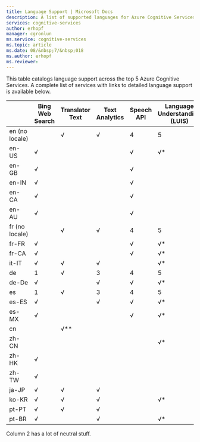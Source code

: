 ```yaml
---
title: Language Support | Microsoft Docs
description: A list of supported languages for Azure Cognitive Services.
services: cognitive-services
author: erhopf
manager: cgronlun
ms.service: cognitive-services
ms.topic: article
ms.date: 08/&nbsp;7/&nbsp;018
ms.author: erhopf
ms.reviewer:
---
```


This table catalogs language support across the top 5 Azure Cognitive Services. A complete list of services with links to detailed language support is available below.

|   | Bing Web Search | Translator Text | Text Analytics | Speech API | Language Understanding (LUIS) |
|---|-----------------|-----------------|----------------|------------|-------------------------------|
| en (no locale) | &nbsp; | √ | √ | 4 | 5 |
| en-US | √ | &nbsp; | &nbsp; | √ | √* |
| en-GB | √ | &nbsp; | &nbsp; | √ | &nbsp; |
| en-IN | √ | &nbsp; | &nbsp; | √ | &nbsp; |
| en-CA | √ | &nbsp; | &nbsp; | √ | &nbsp; |
| en-AU | √ | &nbsp; | &nbsp; | √ | &nbsp; |
| fr (no locale) | &nbsp; | √ | √ | 4 | 5 |
| fr-FR | √ | &nbsp; | &nbsp; | √ | √* |
| fr-CA | √ | &nbsp; | &nbsp; | √ | √* |
| it-IT | √ | √ | √ | &nbsp; | √* |
| de | 1 | √ | 3 | 4 | 5 |
| de-De | √ | &nbsp; | √ | √ | √* |
| es | 1 | √ | 3 | 4 | 5 |
| es-ES | √ | &nbsp; | √ | √ | √* |
| es-MX | √ | &nbsp; | &nbsp; | √ | √* |
| cn | &nbsp; | √** | &nbsp; | &nbsp; | &nbsp; |
| zh-CN | &nbsp; | &nbsp; | &nbsp; | &nbsp; | √* |
| zh-HK | √ | &nbsp; | &nbsp; | &nbsp; | &nbsp; |
| zh-TW | √ | &nbsp; | &nbsp; | &nbsp; | &nbsp;&nbsp; |
| ja-JP | √ | √ | √ | &nbsp; | &nbsp; |
| ko-KR | √ | √ | √ | &nbsp; | √* |
| pt-PT | √ | √ | √ | &nbsp; | &nbsp; |
| pt-BR | √ | &nbsp; | √ | &nbsp; | √* |

Column 2 has a lot of neutral stuff.
